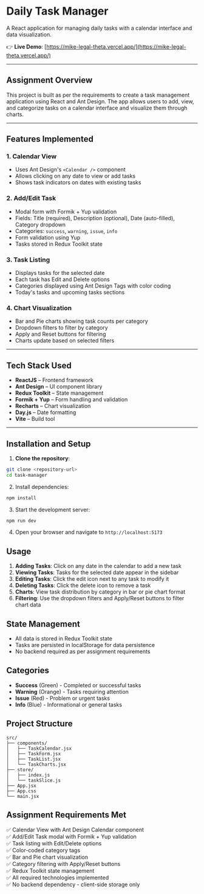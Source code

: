 # Daily Task Manager

A React application for managing daily tasks with a calendar interface and data visualization.

👉 **Live Demo**: [https://mike-legal-theta.vercel.app/](https://mike-legal-theta.vercel.app/)

---

## Assignment Overview

This project is built as per the requirements to create a task management application using React and Ant Design. The app allows users to add, view, and categorize tasks on a calendar interface and visualize them through charts.

---

## Features Implemented

### 1. Calendar View
- Uses Ant Design's `<Calendar />` component  
- Allows clicking on any date to view or add tasks  
- Shows task indicators on dates with existing tasks  

### 2. Add/Edit Task
- Modal form with Formik + Yup validation  
- Fields: Title (required), Description (optional), Date (auto-filled), Category dropdown  
- Categories: `success`, `warning`, `issue`, `info`  
- Form validation using Yup  
- Tasks stored in Redux Toolkit state  

### 3. Task Listing
- Displays tasks for the selected date  
- Each task has Edit and Delete options  
- Categories displayed using Ant Design Tags with color coding  
- Today's tasks and upcoming tasks sections  

### 4. Chart Visualization
- Bar and Pie charts showing task counts per category  
- Dropdown filters to filter by category  
- Apply and Reset buttons for filtering  
- Charts update based on selected filters  

---

## Tech Stack Used

- **ReactJS** – Frontend framework  
- **Ant Design** – UI component library  
- **Redux Toolkit** – State management  
- **Formik + Yup** – Form handling and validation  
- **Recharts** – Chart visualization  
- **Day.js** – Date formatting  
- **Vite** – Build tool  

---

## Installation and Setup

1. **Clone the repository**:
```bash
git clone <repository-url>
cd task-manager
```

2. Install dependencies:
```bash
npm install
```

3. Start the development server:
```bash
npm run dev
```

4. Open your browser and navigate to `http://localhost:5173`

## Usage

1. **Adding Tasks**: Click on any date in the calendar to add a new task
2. **Viewing Tasks**: Tasks for the selected date appear in the sidebar
3. **Editing Tasks**: Click the edit icon next to any task to modify it
4. **Deleting Tasks**: Click the delete icon to remove a task
5. **Charts**: View task distribution by category in bar or pie chart format
6. **Filtering**: Use the dropdown filters and Apply/Reset buttons to filter chart data

## State Management

- All data is stored in Redux Toolkit state
- Tasks are persisted in localStorage for data persistence
- No backend required as per assignment requirements

## Categories

- **Success** (Green) - Completed or successful tasks
- **Warning** (Orange) - Tasks requiring attention
- **Issue** (Red) - Problem or urgent tasks
- **Info** (Blue) - Informational or general tasks

## Project Structure

```
src/
├── components/
│   ├── TaskCalendar.jsx
│   ├── TaskForm.jsx
│   ├── TaskList.jsx
│   └── TaskCharts.jsx
├── store/
│   ├── index.js
│   └── taskSlice.js
├── App.jsx
├── App.css
└── main.jsx
```

## Assignment Requirements Met

✅ Calendar View with Ant Design Calendar component  
✅ Add/Edit Task modal with Formik + Yup validation  
✅ Task listing with Edit/Delete options  
✅ Color-coded category tags  
✅ Bar and Pie chart visualization  
✅ Category filtering with Apply/Reset buttons  
✅ Redux Toolkit state management  
✅ All required technologies implemented  
✅ No backend dependency - client-side storage only